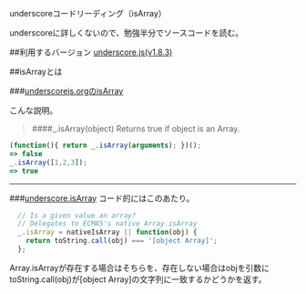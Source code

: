 underscoreコードリーディング（isArray）

underscoreに詳しくないので、勉強半分でソースコードを読む。



##利用するバージョン
[underscore.js(v1.8.3)](https://github.com/jashkenas/underscore/tree/1.8.3)


##isArrayとは


###[underscorejs.orgのisArray](http://underscorejs.org/#isArray)

こんな説明。
>####_.isArray(object) 
Returns true if object is an Array.

```javascript
(function(){ return _.isArray(arguments); })();
=> false
_.isArray([1,2,3]);
=> true

```

------------- 


###[underscore.isArray](https://github.com/jashkenas/underscore/blob/1.8.3/underscore.js#L1205)
コード的にはこのあたり。

```javascript
  // Is a given value an array?
  // Delegates to ECMA5's native Array.isArray
  _.isArray = nativeIsArray || function(obj) {
    return toString.call(obj) === '[object Array]';
  };

```

Array.isArrayが存在する場合はそちらを、存在しない場合はobjを引数にtoString.call(obj)が[object Array]の文字列に一致するかどうかを返す。
